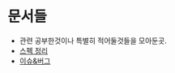 # 문서들

- 관련 공부한것이나 특별히 적어둘것들을 모아둔곳.
- [스펙 정리](/MarkDown/HTML%20CSS%20XML%20JSON/SPEC.md)
- [이슈&버그](/MarkDown/HTML%20CSS%20XML%20JSON/ISSUE%26BUG.md)